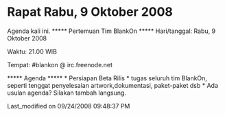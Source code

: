 # Rapat Rabu, 9 Oktober 2008
Agenda kali ini.
***** Pertemuan Tim BlankOn *****
Hari/tanggal: Rabu, 9 Oktober 2008

Waktu: 21.00 WIB

Tempat: #blankon @ irc.freenode.net

***** Agenda *****
    * Persiapan Beta Rilis
    * tugas seluruh tim BlankOn, seperti tenggat penyelesaian artwork,dokumentasi, paket-paket dsb
    * Ada usulan agenda? Silakan tambah langsung.

Last_modified on 09/24/2008 09:48:37 PM


